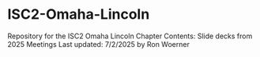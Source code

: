 # ISC2-Omaha-Lincoln
Repository for the ISC2 Omaha Lincoln Chapter
Contents: Slide decks from 2025 Meetings
Last updated: 7/2/2025 by Ron Woerner
